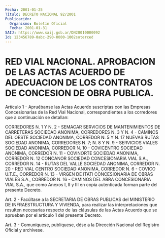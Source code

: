 ```yaml
---
Fecha: 2001-01-25
Título: DECRETO NACIONAL 92/2001
Publicación:
  Organismo: Boletín Oficial
  Fecha: 2001-01-31
SAIJ: https://www.saij.gob.ar/DN20010000092
Id: 123456789-0abc-290-0000-1002soterced
---
```

# RED VIAL NACIONAL. APROBACION DE LAS ACTAS ACUERDO DE ADECUACION DE LOS CONTRATOS DE CONCESION DE OBRA PUBLICA.

<a id="1"></a>
Artículo  1  - Apruébanse las Actas  Acuerdo  suscriptas  con  las Empresas Concesionarias de la Red Vial Nacional, correspondientes a los corredores que a continuación se detallan:

CORREDORES N. 1 Y N. 2 - SEMACAR SERVICIOS  DE  MANTENIMIENTOS  DE CARRETERAS SOCIEDAD ANONIMA, CORREDORES  N.  3  Y  N.  4 - CAMINOS DEL OESTE SOCIEDAD ANONIMA, CORREDOR  N.  5  Y N. 17 NUEVAS RUTAS SOCIEDAD  ANONIMA, CORREDORES N. 7; N. 8 Y N. 9 - SERVICIOS VIALES SOCIEDAD ANONIMA, CORREDOR N. 10 - COVICENTRO SOCIEDAD  ANONIMA, CORREDOR  N.  11  - COVINORTE  SOCIEDAD  ANONIMA,  CORREDOR  N. 12 CONCANOR  SOCIEDAD CONCESIONARIA VIAL S.A., CORREDOR N. 14 - RUTAS DEL VALLE SOCIEDAD ANONIMA, CORREDOR  N. 20  -  RED  VIAL  CENTRO SOCIEDAD  ANONIMA, CORREDOR  N.  6 - COVICO U.T.E., CORREDOR N. 13 - VIRGEN DE ITATI CONCESIONARIA DE OBRAS VIALES S.A., CORREDOR N. 16 - CAMINOS DEL ABRA CONCESIONARIA VIAL S.A., que como Anexos  I, II y III en copia autenticada forman parte del presente Decreto.

<a id="2"></a>
Art.  2  -  Facúltase  a  la  SECRETARIA  DE  OBRAS  PUBLICAS  del MINISTERIO  DE  INFRAESTRUCTURA  Y  VIVIENDA,  para  realizar   las interpretaciones  que resulten necesarias respecto de las cláusulas de las Actas Acuerdo  que  se  aprueban  por  el  artículo  1  del presente Decreto.

<a id="3"></a>
Art.  3 - Comuníquese, publíquese, dése a la Dirección Nacional del Registro Oficial y archívese.